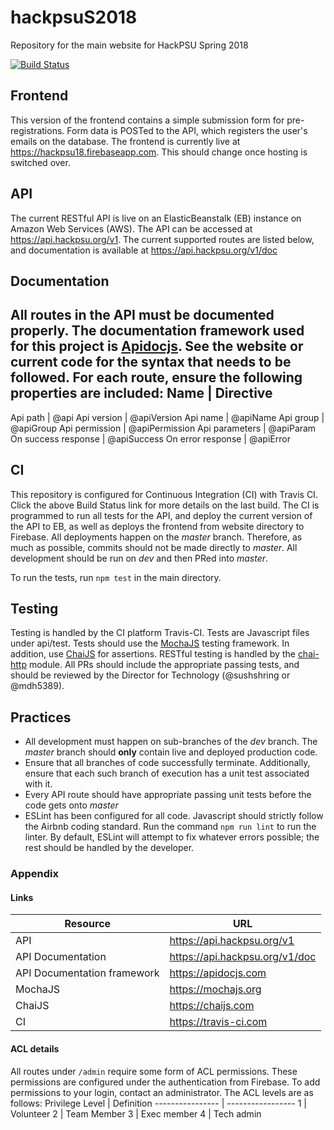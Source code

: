 # hackpsuS2018
Repository for the main website for HackPSU Spring 2018

[![Build Status](https://travis-ci.com/hackpsu-tech/hackPSUS2018.svg?token=rXBswytuwgwFX9F967pp&branch=master)](https://travis-ci.com/hackpsu-tech/hackPSUS2018)
## Frontend

This version of the frontend contains a simple submission form for pre-registrations. Form data is POSTed to the API, which registers the user's emails on the database. The frontend is currently live at https://hackpsu18.firebaseapp.com. This should change once hosting is switched over.

## API

The current RESTful API is live on an ElasticBeanstalk (EB) instance on Amazon Web Services (AWS). The API can be accessed at https://api.hackpsu.org/v1. The current supported routes are listed below, and documentation is available at https://api.hackpsu.org/v1/doc

## Documentation

All routes in the API must be documented properly. The documentation framework used for this project is [Apidocjs](https://apidocjs.com). See the website or current code for the syntax that needs to be followed. For each route, ensure 
the following properties are included:
Name | Directive
-------------------------
Api path | @api
Api version | @apiVersion
Api name | @apiName
Api group | @apiGroup
Api permission | @apiPermission
Api parameters | @apiParam
On success response | @apiSuccess
On error response | @apiError 


## CI

This repository is configured for Continuous Integration (CI) with Travis CI. Click the above Build Status link for more details on the last build. 
The CI is programmed to run all tests for the API, and deploy the current version of the API to EB, as well as deploys the frontend from website directory to Firebase.
All deployments happen on the _master_ branch. Therefore, as much as possible, commits should not be made directly to _master_. All development should be run on _dev_
and then PRed into _master_. 

To run the tests, run `npm test` in the main directory.

## Testing

Testing is handled by the CI platform Travis-CI. Tests are Javascript files under api/test. Tests should use the [MochaJS](http://Mochajs.org) testing framework. In addition, use 
[ChaiJS](http://chaijs.com) for assertions. RESTful testing is handled by the [chai-http](http://chaijs.com/plugins/chai-http/) module.
All PRs should include the appropriate passing tests, and should be reviewed by the Director for Technology (@sushshring or @mdh5389).


## Practices
- All development must happen on sub-branches of the _dev_ branch. The _master_ branch should **only** contain live and deployed production code.
- Ensure that all branches of code successfully terminate. Additionally, ensure that each such branch of execution has a unit test associated with it.
- Every API route should have appropriate passing unit tests before the code gets onto _master_
- ESLint has been configured for all code. Javascript should strictly follow the Airbnb coding standard. Run the command `npm run lint` to run the linter. 
By default, ESLint will attempt to fix whatever errors possible; the rest should be handled by the developer.


### Appendix

#### Links
Resource | URL
------------ | -------------
 API | https://api.hackpsu.org/v1
 API Documentation | https://api.hackpsu.org/v1/doc
 API Documentation framework | https://apidocjs.com
 MochaJS | https://mochajs.org
 ChaiJS | https://chaijs.com
 CI | https://travis-ci.com
 
 #### ACL details
 All routes under ```/admin``` require some form of ACL permissions. These permissions are configured
 under the authentication from Firebase. To add permissions to your login, contact an administrator.
 The ACL levels are as follows:
 Privilege Level | Definition
 ---------------- | -----------------
 1 | Volunteer
 2 | Team Member
 3 | Exec member
 4 | Tech admin
 
  